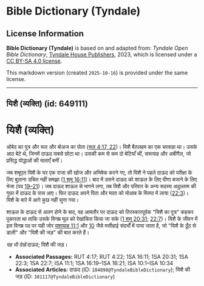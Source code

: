 # Bible Dictionary (Tyndale)

## License Information

**Bible Dictionary (Tyndale)** is based on and adapted from: _Tyndale Open Bible Dictionary_, [Tyndale House Publishers](https://tyndaleopenresources.com/), 2023, which is licensed under a [CC BY-SA 4.0 license](https://creativecommons.org/licenses/by-sa/4.0/legalcode.en).

This markdown version (created `2025-10-16`) is provided under the same license.



--------------------------------

## यिशै (व्यक्ति) (id: 649111)

यिशै (व्यक्ति)
==============

ओबेद का पुत्र और रूत और बोअज का पोता ([रूत 4:17, 22](https://ref.ly/Ruth4:17,Ruth4:22))। यिशै बैतलहम का एक चरवाहा था। उसके आठ बेटे थे, जिनमें दाऊद सबसे छोटा था। उसकी कम से कम दो बेटियाँ थीं, सरूयाह और अबीगैल, जो प्रसिद्ध योद्धाओं की माताएँ बनीं।

जब शमूएल यिशै के घर एक राजा की खोज और अभिषेक करने गए, तो यिशै ने पहले दाऊद को परीक्षा के लिए बुलाना उचित नहीं समझा ([1 शमू 16:11](https://ref.ly/1Sam16:11))। बाद में उसने दाऊद को शाऊल के लिए वीणा बजाने के लिए भेजा (पद [19–21](https://ref.ly/1Sam16:19-1Sam16:21))। जब दाऊद शाऊल से भागने लगा, तब यिशै और परिवार के अन्य सदस्य अदुल्लाम की गुफा में दाऊद के पास आए। फिर दाऊद अपने पिता और माता को मोआब के मिस्पा में लाया ([22:3](https://ref.ly/1Sam22:3))। यिशै के बारे में आगे कुछ नहीं सुना गया।

शाऊल के दाऊद से अलग होने के बाद, वह आमतौर पर दाऊद को तिरस्कारपूर्वक "यिशै का पुत्र" कहकर पुकारता था ताकि उसके विनम्र मूल को रेखांकित किया जा सके ([1 शमू 20:31](https://ref.ly/1Sam20:31); [22:7](https://ref.ly/1Sam22:7))। यिशै के जीवन में इस विनम्र पद पर यही जोर [यशायाह 11:1](https://ref.ly/Isa11:1) और [10](https://ref.ly/Isa10:1-Isa10:34) जैसे मसीहाई संदर्भों में पाया जाता है, जो "यिशै के ठूँठ से डाली" और "यिशै की जड़" की बात करते हैं।

*यह भी देखें* दाऊद; यिशै की जड़।

* **Associated Passages:** RUT 4:17; RUT 4:22; 1SA 16:11; 1SA 20:31; 1SA 22:3; 1SA 22:7; ISA 11:1; 1SA 16:19–1SA 16:21; ISA 10:1–ISA 10:34
* **Associated Articles:** दाऊद (ID: `184898@TyndaleBibleDictionary`); यिशै की जड़ (ID: `381117@TyndaleBibleDictionary`)

